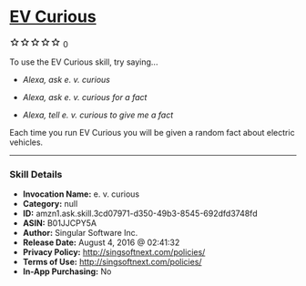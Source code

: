 # [EV Curious](http://alexa.amazon.com/#skills/amzn1.ask.skill.3cd07971-d350-49b3-8545-692dfd3748fd)
![0 stars](../../images/ic_star_border_black_18dp_1x.png)![0 stars](../../images/ic_star_border_black_18dp_1x.png)![0 stars](../../images/ic_star_border_black_18dp_1x.png)![0 stars](../../images/ic_star_border_black_18dp_1x.png)![0 stars](../../images/ic_star_border_black_18dp_1x.png) 0

To use the EV Curious skill, try saying...

* *Alexa, ask e. v. curious*

* *Alexa, ask e. v. curious for a fact*

* *Alexa, tell e. v. curious to give me a fact*

Each time you run EV Curious you will be given a random fact about electric vehicles.

***

### Skill Details

* **Invocation Name:** e. v. curious
* **Category:** null
* **ID:** amzn1.ask.skill.3cd07971-d350-49b3-8545-692dfd3748fd
* **ASIN:** B01JJCPY5A
* **Author:** Singular Software Inc.
* **Release Date:** August 4, 2016 @ 02:41:32
* **Privacy Policy:** http://singsoftnext.com/policies/
* **Terms of Use:** http://singsoftnext.com/policies/
* **In-App Purchasing:** No
